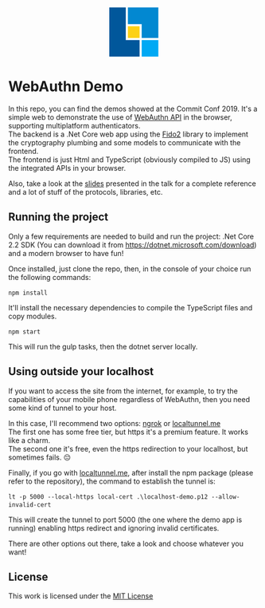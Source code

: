 <p align="center">
  <img src="ec_logo.png" width="100" alt="Experts Coding logo" title="Experts Coding logo">
</p>

# WebAuthn Demo

In this repo, you can find the demos showed at the Commit Conf 2019. It's a simple web to demonstrate the use of [WebAuthn API](https://www.w3.org/TR/webauthn/) in the browser, supporting multiplatform authenticators.  
The backend is a .Net Core web app using the [Fido2](https://github.com/abergs/fido2-net-lib) library to implement the cryptography plumbing and some models to communicate with the frontend.  
The frontend is just Html and TypeScript (obviously compiled to JS) using the integrated APIs in your browser.

Also, take a look at the [slides](WebAuthn_No_mas_passwords.pdf) presented in the talk for a complete reference and a lot of stuff of the protocols, libraries, etc.

## Running the project

Only a few requirements are needed to build and run the project: .Net Core 2.2 SDK (You can download it from https://dotnet.microsoft.com/download) and a modern browser to have fun!

Once installed, just clone the repo, then, in the console of your choice run the following commands:
```dos
npm install
```
It'll install the necessary dependencies to compile the TypeScript files and copy modules.

```dos
npm start
```
This will run the gulp tasks, then the dotnet server locally.

## Using outside your localhost

If you want to access the site from the internet, for example, to try the capabilities of your mobile phone regardless of WebAuthn, then you need some kind of tunnel to your host.

In this case, I'll recommend two options: [ngrok](https://ngrok.com/) or [localtunnel.me](https://github.com/localtunnel/localtunnel)  
The first one has some free tier, but https it's a premium feature. It works like a charm.  
The second one it's free, even the https redirection to your localhost, but sometimes fails. 😔

Finally, if you go with [localtunnel.me](https://github.com/localtunnel/localtunnel), after install the npm package (please refer to the repository), the command to establish the tunnel is:
```dos
lt -p 5000 --local-https local-cert .\localhost-demo.p12 --allow-invalid-cert
```

This will create the tunnel to port 5000 (the one where the demo app is running) enabling https redirect and ignoring invalid certificates.


There are other options out there, take a look and choose whatever you want!

## License
This work is licensed under the [MIT License](LICENSE)